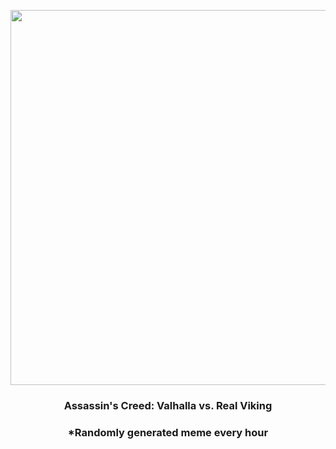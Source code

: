 <p align="center">
        <img src="https://i.redd.it/wtz0g9hpznh91.jpg" width="600" height="600">
        </p>
        <h3 align="center">Assassin's Creed: Valhalla vs. Real Viking</h3>
        <h3 align="center">*Randomly generated meme every hour</h3>
    